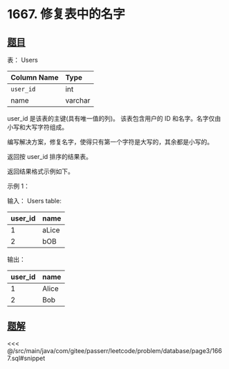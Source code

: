 # 1667. 修复表中的名字
## [题目](https://leetcode.cn/problems/fix-names-in-a-table/)

表： Users

| Column Name | Type    |
|:------------|:--------|
| `user_id`   | int     |
| name        | varchar |

user_id 是该表的主键(具有唯一值的列)。
该表包含用户的 ID 和名字。名字仅由小写和大写字符组成。

编写解决方案，修复名字，使得只有第一个字符是大写的，其余都是小写的。

返回按 user_id 排序的结果表。

返回结果格式示例如下。

示例 1：

输入：
Users table:

| user_id | name  |
|:--------|:------|
| 1       | aLice |
| 2       | bOB   |

输出：

| user_id | name  |
|:--------|:------|
| 1       | Alice |
| 2       | Bob   |

## [题解](https://github.com/PasseRR/JavaLeetCode/blob/master/src/main/java/com/gitee/passerr/leetcode/problem/database/page3/1667.sql)

<<< @/src/main/java/com/gitee/passerr/leetcode/problem/database/page3/1667.sql#snippet
